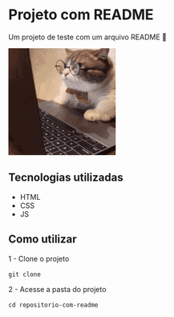 # Projeto com README
Um projeto de teste com um arquivo README 🤞

<img src="./gatinhogamer.gif" alt="Gatinho no Computador">

## Tecnologias utilizadas
- HTML
- CSS
- JS
## Como utilizar

1 - Clone o projeto
```
git clone
```

2 - Acesse a pasta do projeto
```
cd repositorio-com-readme
```
